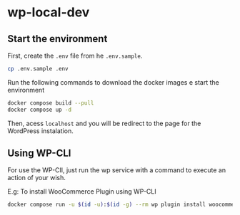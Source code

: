 # wp-local-dev

## Start the environment

First, create the `.env` file from he `.env.sample`.

```sh
cp .env.sample .env
```

Run the following commands to download the docker images e start the environment

```sh
docker compose build --pull
docker compose up -d
```

Then, acess `localhost` and you will be redirect to the page for the WordPress instalation.

## Using WP-CLI

For use the WP-ClI, just run the wp service with a command to execute an action of your wish.

E.g: To install WooCommerce Plugin using WP-CLI

```sh
docker compose run -u $(id -u):$(id -g) --rm wp plugin install woocommerce
```
